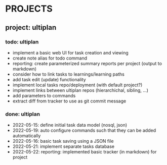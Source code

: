 # PROJECTS

## project: ultiplan

### todo: ultiplan

- implement a basic web UI for task creation and viewing
- create note alias for todo command
- reporting: create parameterized summary reports per project (output to markdown)
- consider how to link tasks to learnings/learning paths
- add task edit (update) functionality
- implement local tasks repo/deployment (with default project?)
- implement links between ultiplan repos (hierarchichal, sibling, ...)
- add parameters to commands
- extract diff from tracker to use as git commit message

### done: ultiplan

- 2022-05-15: define initial task data model (nosql, json)
- 2022-05-19: auto configure commands such that they can be added automatically
- 2022-05-16: basic task saving using a JSON file
- 2022-05-21: implement separate tasks database
- 2022-05-22: reporting: implemented basic tracker (in markdown) for project
